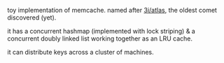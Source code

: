 toy implementation of memcache. named after [3i/atlas](https://en.wikipedia.org/wiki/3I/ATLAS), the oldest comet discovered (yet).

it has a concurrent hashmap (implemented with lock striping) & a concurrent doubly linked list working together as an LRU cache.

it can distribute keys across a cluster of machines.
